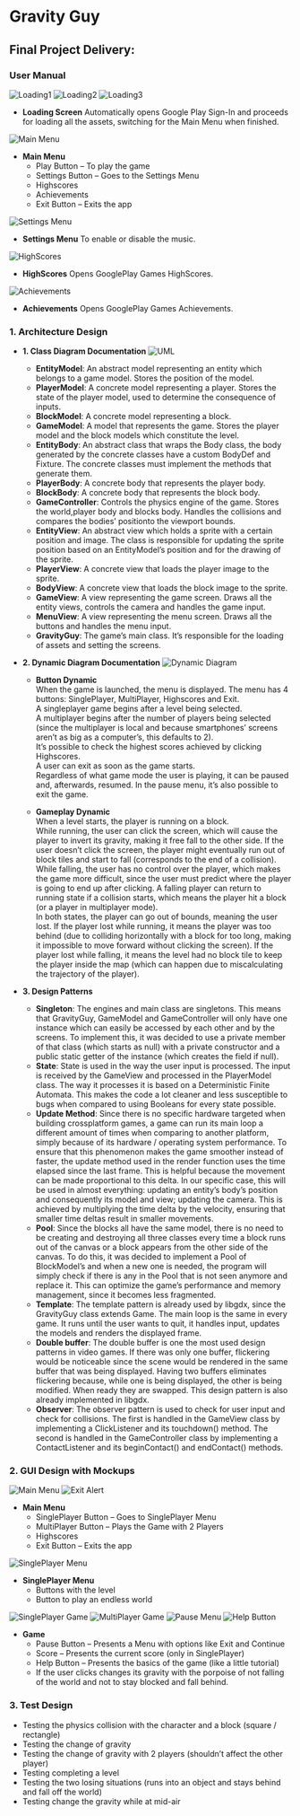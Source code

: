 # Gravity Guy

## Final Project Delivery:

### User Manual
![Loading1](https://cloud.githubusercontent.com/assets/19241121/26800067/ce7b7ee8-4a2f-11e7-9593-a51eb1c933ec.png)
![Loading2](https://cloud.githubusercontent.com/assets/19241121/26800070/ce858140-4a2f-11e7-9d9e-2b2d967118f2.png)
![Loading3](https://cloud.githubusercontent.com/assets/19241121/26800072/ce99284e-4a2f-11e7-94b1-67acd669d0b9.png)
  * **Loading Screen**
    Automatically opens Google Play Sign-In and proceeds for loading all the assets, switching for the Main Menu when finished.
    
    
![Main Menu](https://cloud.githubusercontent.com/assets/19241121/26800063/ce429380-4a2f-11e7-971a-884114779d0e.png)
  * **Main Menu**
    * Play Button – To play the game
    * Settings Button – Goes to the Settings Menu
    * Highscores
    * Achievements
    * Exit Button – Exits the app
    
![Settings Menu](https://cloud.githubusercontent.com/assets/19241121/26800065/ce774f8a-4a2f-11e7-848d-08b474cbf776.png)
  * **Settings Menu**
    To enable or disable the music.
   
![HighScores](https://cloud.githubusercontent.com/assets/19241121/26800071/ce860fd4-4a2f-11e7-8f94-1d24328f11e5.png)
  * **HighScores**
    Opens GooglePlay Games HighScores.
    
![Achievements](https://cloud.githubusercontent.com/assets/19241121/26800064/ce6697ee-4a2f-11e7-8fab-910f3c1f008d.png)
  * **Achievements**
    Opens GooglePlay Games Achievements.
    

    
    
### 1. Architecture Design
 * **1. Class Diagram Documentation**
![UML](https://cloud.githubusercontent.com/assets/19241121/25565541/8b538998-2dc0-11e7-88d5-7e167c0265be.jpg)
 	* **EntityModel**: An abstract model representing an entity which belongs to a game model. Stores the position of the model.
	* **PlayerModel**: A concrete model representing a player. Stores the state of the player model, used to determine the consequence of inputs.
	* **BlockModel**: A concrete model representing a block.
	* **GameModel**: A model that represents the game. Stores the player model and the block models which constitute the level.
	* **EntityBody**: An abstract class that wraps the Body class, the body generated by the concrete classes have a custom BodyDef and Fixture. The concrete classes must implement the methods that generate them.
	* **PlayerBody**: A concrete body that represents the player body.
	* **BlockBody**: A concrete body that represents the block body.
	* **GameController**: Controls the physics engine of the game. Stores the world,player body and blocks body. Handles the collisions and compares the bodies’ positionto the viewport bounds.
	* **EntityView**: An abstract view which holds a sprite with a certain position and image. The class is responsible for updating the sprite position based on an EntityModel’s position and for the drawing of the sprite.
	* **PlayerView**: A concrete view that loads the player image to the sprite.
	* **BodyView**: A concrete view that loads the block image to the sprite.
	* **GameView**: A view representing the game screen. Draws all the entity views, controls the camera and handles the game input.
	* **MenuView**: A view representing the menu screen. Draws all the buttons and handles the menu input.
	* **GravityGuy**: The game’s main class. It’s responsible for the loading of assets and setting the screens.
	
	
 * **2. Dynamic Diagram Documentation**
![Dynamic Diagram](https://cloud.githubusercontent.com/assets/19241121/25565542/8cf29be0-2dc0-11e7-9bc7-9dfe02d4718c.jpg)
 	* **Button Dynamic**  
	When the game is launched, the menu is displayed. The menu has 4 buttons: SinglePlayer, MultiPlayer, Highscores and Exit.  
	A singleplayer game begins after a level being selected.  
	A multiplayer begins after the number of players being selected (since the multiplayer is local and because smartphones’ screens aren’t as big as a computer’s, this defaults to 2).  
	It’s possible to check the highest scores achieved by clicking Highscores.  
	A user can exit as soon as the game starts.  
	Regardless of what game mode the user is playing, it can be paused and, afterwards, resumed. In the pause menu, it’s also possible to exit the game. 

	* **Gameplay Dynamic**  
	When a level starts, the player is running on a block.   
	While running, the user can click the screen, which will cause the player to invert its gravity, making it free fall to the other side. If the user doesn’t click the screen, the player might eventually run out of block tiles and start to fall (corresponds to the end of a collision).   
	While falling, the user has no control over the player, which makes the game more difficult, since the user must predict where the player is going to end up after clicking. A falling player can return to running state if a collision starts, which means the player hit a block (or a player in multiplayer mode).   
	In both states, the player can go out of bounds, meaning the user lost. If the player lost while running, it means the player was too behind (due to colliding horizontally with a block for too long, making it impossible to move forward without clicking the screen). If the player lost while falling, it means the level had no block tile to keep the player inside the map (which can happen due to miscalculating the trajectory of the player). 

 
 * **3. Design Patterns**  
	* **Singleton**: The engines and main class are singletons. This means that GravityGuy, GameModel and GameController will only have one instance which can easily be accessed by each other and by the screens. To implement this, it was decided to use a private member of that class (which starts as null) with a private constructor and a public static getter of the instance (which creates the field if null).  
	* **State**: State is used in the way the user input is processed. The input is received by the GameView and processed in the PlayerModel class. The way it processes it is based on a Deterministic Finite Automata. This makes the code a lot cleaner and less susceptible to bugs when compared to using Booleans for every state possible.  
	* **Update Method**: Since there is no specific hardware targeted when building crossplatform games, a game can run its main loop a different amount of times when comparing to another platform, simply because of its hardware / operating system performance. To ensure that this phenomenon makes the game smoother instead of faster, the update method used in the render function uses the time elapsed since the last frame. This is helpful because the movement can be made proportional to this delta. In our specific case, this will be used in almost everything: updating an entity’s body’s position and consequently its model and view; updating the camera. This is achieved by multiplying the time delta by the velocity, ensuring that smaller time deltas result in smaller movements.  
	* **Pool**: Since the blocks all have the same model, there is no need to be creating and destroying all three classes every time a block runs out of the canvas or a block appears from the other side of the canvas. To do this, it was decided to implement a Pool of BlockModel’s and when a new one is needed, the program will simply check if there is any in the Pool that is not seen anymore and replace it. This can optimize the game’s performance and memory management, since it becomes less fragmented.  
	* **Template**: The template pattern is already used by libgdx, since the GravityGuy class extends Game. The main loop is the same in every game. It runs until the user wants to quit, it handles input, updates the models and renders the displayed frame.  
	* **Double buffer**: The double buffer is one the most used design patterns in video games. If there was only one buffer, flickering would be noticeable since the scene would be rendered in the same buffer that was being displayed. Having two buffers eliminates flickering because, while one is being displayed, the other is being modified. When ready they are swapped. This design pattern is also already implemented in libgdx.  
	* **Observer**: The observer pattern is used to check for user input and check for collisions.
The first is handled in the GameView class by implementing a ClickListener and its touchdown() method. The second is handled in the GameController class by implementing a ContactListener and its beginContact() and endContact() methods.

### 2. GUI Design with Mockups
![Main Menu](https://cloud.githubusercontent.com/assets/19241121/25565401/ef57f47c-2dbd-11e7-918b-e1f079ad204a.png)
![Exit Alert](https://cloud.githubusercontent.com/assets/19241121/25565402/ef5b61a2-2dbd-11e7-9886-15794979c336.png)
  * **Main Menu**
    * SinglePlayer Button – Goes to SinglePlayer Menu
    * MultiPlayer Button – Plays the Game with 2 Players
    * Highscores 
    * Exit Button – Exits the app
     
 
![SinglePlayer Menu](https://cloud.githubusercontent.com/assets/19241121/25565403/ef5d1e8e-2dbd-11e7-8d86-b543a609f5b3.png)
  * **SinglePlayer Menu**
    * Buttons with the level
    * Button to play an endless world

![SinglePlayer Game](https://cloud.githubusercontent.com/assets/19241121/25565404/ef604da2-2dbd-11e7-84c7-c8e6cf615e74.png)
![MultiPlayer Game](https://cloud.githubusercontent.com/assets/19241121/25565400/ef556bf8-2dbd-11e7-9a76-e8b815a96644.png)
![Pause Menu](https://cloud.githubusercontent.com/assets/19241121/25565407/02d08474-2dbe-11e7-9297-06bfc8d93813.png)
![Help Button](https://cloud.githubusercontent.com/assets/19241121/25565409/06fc9150-2dbe-11e7-9c52-4e69ed60e21c.png)
  * **Game** 
	  * Pause Button – Presents a Menu with options like Exit and Continue
	  * Score – Presents the current score (only in SinglePlayer)
	  * Help Button – Presents the basics of the game (like a little tutorial)
	  * If the user clicks changes its gravity with the porpoise of not falling of the world and not to stay blocked and fall behind.

### 3. Test Design
  
  *	Testing the physics collision with the character and a block (square / rectangle)
  *	Testing the change of gravity
  *	Testing the change of gravity with 2 players (shouldn’t affect the other player)
  *	Testing completing a level
  *	Testing the two losing situations (runs into an object and stays behind and fall off the world)
  *	Testing change the gravity while at mid-air


